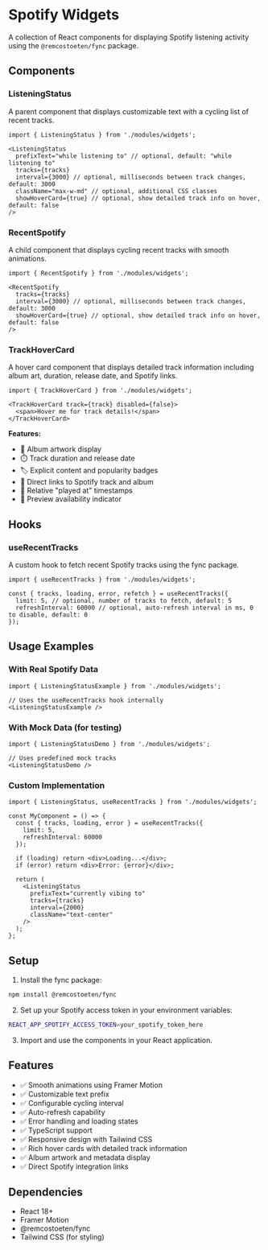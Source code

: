 # Spotify Widgets

A collection of React components for displaying Spotify listening activity using the `@remcostoeten/fync` package.

## Components

### ListeningStatus

A parent component that displays customizable text with a cycling list of recent tracks.

```tsx
import { ListeningStatus } from './modules/widgets';

<ListeningStatus
  prefixText="while listening to" // optional, default: "while listening to"
  tracks={tracks}
  interval={3000} // optional, milliseconds between track changes, default: 3000
  className="max-w-md" // optional, additional CSS classes
  showHoverCard={true} // optional, show detailed track info on hover, default: false
/>
```

### RecentSpotify

A child component that displays cycling recent tracks with smooth animations.

```tsx
import { RecentSpotify } from './modules/widgets';

<RecentSpotify
  tracks={tracks}
  interval={3000} // optional, milliseconds between track changes, default: 3000
  showHoverCard={true} // optional, show detailed track info on hover, default: false
/>
```

### TrackHoverCard

A hover card component that displays detailed track information including album art, duration, release date, and Spotify links.

```tsx
import { TrackHoverCard } from './modules/widgets';

<TrackHoverCard track={track} disabled={false}>
  <span>Hover me for track details!</span>
</TrackHoverCard>
```

**Features:**
- 🎨 Album artwork display
- ⏱️ Track duration and release date
- 🏷️ Explicit content and popularity badges
- 🔗 Direct links to Spotify track and album
- 📅 Relative "played at" timestamps
- 🎵 Preview availability indicator

## Hooks

### useRecentTracks

A custom hook to fetch recent Spotify tracks using the fync package.

```tsx
import { useRecentTracks } from './modules/widgets';

const { tracks, loading, error, refetch } = useRecentTracks({
  limit: 5, // optional, number of tracks to fetch, default: 5
  refreshInterval: 60000 // optional, auto-refresh interval in ms, 0 to disable, default: 0
});
```

## Usage Examples

### With Real Spotify Data

```tsx
import { ListeningStatusExample } from './modules/widgets';

// Uses the useRecentTracks hook internally
<ListeningStatusExample />
```

### With Mock Data (for testing)

```tsx
import { ListeningStatusDemo } from './modules/widgets';

// Uses predefined mock tracks
<ListeningStatusDemo />
```

### Custom Implementation

```tsx
import { ListeningStatus, useRecentTracks } from './modules/widgets';

const MyComponent = () => {
  const { tracks, loading, error } = useRecentTracks({
    limit: 5,
    refreshInterval: 60000
  });

  if (loading) return <div>Loading...</div>;
  if (error) return <div>Error: {error}</div>;

  return (
    <ListeningStatus
      prefixText="currently vibing to"
      tracks={tracks}
      interval={2000}
      className="text-center"
    />
  );
};
```

## Setup

1. Install the fync package:
```bash
npm install @remcostoeten/fync
```

2. Set up your Spotify access token in your environment variables:
```bash
REACT_APP_SPOTIFY_ACCESS_TOKEN=your_spotify_token_here
```

3. Import and use the components in your React application.

## Features

- ✅ Smooth animations using Framer Motion
- ✅ Customizable text prefix
- ✅ Configurable cycling interval
- ✅ Auto-refresh capability
- ✅ Error handling and loading states
- ✅ TypeScript support
- ✅ Responsive design with Tailwind CSS
- ✅ Rich hover cards with detailed track information
- ✅ Album artwork and metadata display
- ✅ Direct Spotify integration links

## Dependencies

- React 18+
- Framer Motion
- @remcostoeten/fync
- Tailwind CSS (for styling)
